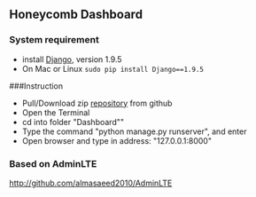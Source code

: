 ## Honeycomb Dashboard

### System requirement
* install [Django](https://www.djangoproject.com/download/), version 1.9.5
* On Mac or Linux ```sudo pip install Django==1.9.5 ```

###Instruction
*   Pull/Download zip [repository](https://github.com/honeycombcmu/Dashboard) from github
*   Open the Terminal
*   cd into folder "Dashboard""
*   Type the command "python manage.py runserver", and enter
*   Open browser and type in address: "127.0.0.1:8000"

### Based on AdminLTE 
http://github.com/almasaeed2010/AdminLTE
